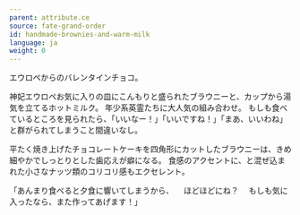 ```yaml
---
parent: attribute.ce
source: fate-grand-order
id: handmade-brownies-and-warm-milk
language: ja
weight: 0
---
```


エウロペからのバレンタインチョコ。

神妃エウロペお気に入りの皿にこんもりと盛られたブラウニーと、カップから湯気を立てるホットミルク。
年少系英霊たちに大人気の組み合わせ。
もしも食べているところを見られたら、「いいなー！」「いいですね！」「まあ、いいわね」
と群がられてしまうこと間違いなし。

平たく焼き上げたチョコレートケーキを四角形にカットしたブラウニーは、きめ細やかでしっとりとした歯応えが癖になる。
食感のアクセントに、と混ぜ込まれた小さなナッツ類のコリコリ感もエクセレント。

「あんまり食べると夕食に響いてしまうから、
　ほどほどにね？
　もしも気に入ったなら、また作ってあげます！」
